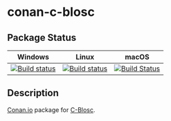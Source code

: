 # conan-c-blosc

## Package Status

| Windows | Linux | macOS |
|:-------:|:-----:|:-----:|
|[![Build status](https://ci.appveyor.com/api/projects/status/6a1j9iwv69rleq0f/branch/testing%2F1.19.0?svg=true)](https://ci.appveyor.com/project/SpaceIm/conan-c-blosc)|[![Build status](https://github.com/SpaceIm/conan-c-blosc/workflows/.github/workflows/conan.yml/badge.svg?branch=testing%2F1.19.0)](https://github.com/SpaceIm/conan-c-blosc/actions?query=branch%3Atesting%2F1.19.0)|[![Build Status](https://travis-ci.com/SpaceIm/conan-c-blosc.svg?branch=testing%2F1.19.0)](https://travis-ci.com/SpaceIm/conan-c-blosc)|

## Description

[Conan.io](https://conan.io) package for [C-Blosc](https://github.com/Blosc/c-blosc).
